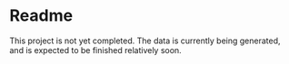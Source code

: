 # Readme
This project is not yet completed. The data is currently being generated, and is expected to be finished relatively soon.
